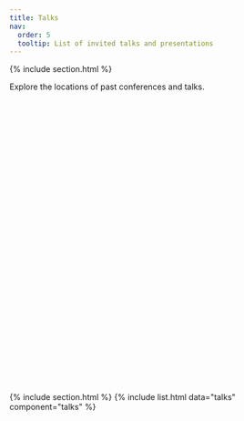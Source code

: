 ```yaml
---
title: Talks
nav:
  order: 5
  tooltip: List of invited talks and presentations
---
```



{% include section.html %}

Explore the locations of past conferences and talks.

<div id="map" style="height: 500px; width: 100%;"></div>

<script>
  // Function to format the date to "MMM YY"
  function formatDate(dateString) {
    const options = { year: '2-digit', month: 'short' };
    const date = new Date(dateString);
    return date.toLocaleDateString(undefined, options); // e.g., "Jan 24"
  }
    // Initialize the map
    var map = L.map('map').setView([20.0, 0.0], 2); // Centered on the world map

    // Add the tile layer (map layer)
    L.tileLayer('https://{s}.tile.openstreetmap.org/{z}/{x}/{y}.png', {
        maxZoom: 18,
        attribution: '© OpenStreetMap contributors'
    }).addTo(map);

    // Add the locations from the YAML data
    var locations = {{ site.data.talks | jsonify }};

    locations.forEach(function(location) {
    var marker = L.marker([location.latitude, location.longitude]).addTo(map);

    // Create the popup content with the required fields
    var popupContent = "<b>" + location.name + "</b><br>" +
                       location.location + "<br>" +
                       location.date;

    // Add the 'etc' field only if it exists
    if (location.etc) {
        popupContent += "<br>" + location.etc;
    }

    // Bind the popup to the marker
    marker.bindPopup(popupContent);
});
</script>

{% include section.html %}
{% include list.html data="talks" component="talks" %}

